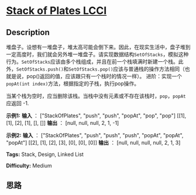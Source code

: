 # [Stack of Plates LCCI][title]

## Description

堆盘子。设想有一堆盘子，堆太高可能会倒下来。因此，在现实生活中，盘子堆到一定高度时，我们就会另外堆一堆盘子。请实现数据结构`SetOfStacks`，模拟这种行为。`SetOfStacks`应该由多个栈组成，并且在前一个栈填满时新建一个栈。此外，`SetOfStacks.push()`和`SetOfStacks.pop()`应该与普通栈的操作方法相同（也就是说，pop()返回的值，应该跟只有一个栈时的情况一样）。
进阶：实现一个`popAt(int index)`方法，根据指定的子栈，执行pop操作。

当某个栈为空时，应当删除该栈。当栈中没有元素或不存在该栈时，`pop`，`popAt` 应返回 -1.

**示例1:**
            **输入** ：    ["StackOfPlates", "push", "push", "popAt", "pop", "pop"]    [[1], [1], [2], [1], [], []]    **输出** ：    [null, null, null, 2, 1, -1]    

**示例2:**
            **输入** ：    ["StackOfPlates", "push", "push", "push", "popAt", "popAt", "popAt"]    [[2], [1], [2], [3], [0], [0], [0]]    **输出** ：    [null, null, null, null, 2, 1, 3]    


**Tags:** Stack, Design, Linked List

**Difficulty:** Medium

## 思路

[title]: https://leetcode-cn.com/problems/stack-of-plates-lcci
